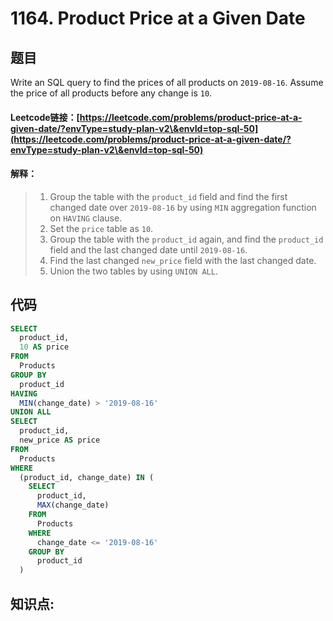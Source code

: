 # 1164. Product Price at a Given Date

## 题目

Write an SQL query to find the prices of all products on `2019-08-16`. Assume the price of all products before any change is `10`.

#### Leetcode链接：[https://leetcode.com/problems/product-price-at-a-given-date/?envType=study-plan-v2\&envId=top-sql-50](https://leetcode.com/problems/product-price-at-a-given-date/?envType=study-plan-v2\&envId=top-sql-50)

#### 解释：

> 1. Group the table with the `product_id` field and find the first changed date over `2019-08-16` by using `MIN` aggregation function on `HAVING` clause.
> 2. Set the `price` table as `10`.
> 3. Group the table with the `product_id` again, and find the `product_id` field and the last changed date until `2019-08-16`.
> 4. Find the last changed `new_price` field with the last changed date.
> 5. Union the two tables by using `UNION ALL`.

## 代码

```sql
SELECT
  product_id,
  10 AS price
FROM
  Products
GROUP BY
  product_id
HAVING
  MIN(change_date) > '2019-08-16'
UNION ALL
SELECT
  product_id,
  new_price AS price
FROM
  Products
WHERE
  (product_id, change_date) IN (
    SELECT
      product_id,
      MAX(change_date)
    FROM
      Products
    WHERE
      change_date <= '2019-08-16'
    GROUP BY
      product_id
  )
```

## **知识点:**&#x20;
